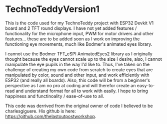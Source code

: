 # TechnoTeddyVersion1
This is the code used for my TechnoTeddy project with ESP32 Devkit V1 board and 2 TFT round displays. I have not yet added features / functionality for the microphone input, PWM for motor drivers and other features... these are to be added soon as I work on improving the functioning eye movements, much like Bodmer's animated eyes library.

I cannot use the Bodmer TFT_eSPI AnimatedEyes2 library as I originally thought because the eyes cannot scale up to the size I desire, also, I cannot manipulate the eye pupils in the way I'd like to. Thus, I've taken on the challenge of creating my own code from scratch to create eyes that are manipulated by color, sound and other input, and work efficiently with ESP32 (and really all boards). Also, this code will be from a beginner's perspective as I am no pro at coding and will therefor create an easy-to-read and understand format for all to work with easily. I hope to bring happiness and functinoality / ease-of-use to all. 

This code was derrived from the original owner of code I believed to be charlesgiguere. His github is here: https://github.com/thelastoutpostworkshop. 
